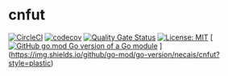 # cnfut

[![CircleCI](https://dl.circleci.com/status-badge/img/gh/necais/cnfut/tree/main.svg?style=shield)](https://dl.circleci.com/status-badge/redirect/gh/necais/cnfut/tree/main)
[![codecov](https://codecov.io/gh/necais/cnfut/branch/main/graph/badge.svg?token=GAZ72S3I2J)](https://codecov.io/gh/necais/cnfut)
[![Quality Gate Status](https://sonarcloud.io/api/project_badges/measure?project=cnfut&metric=alert_status)](https://sonarcloud.io/summary/new_code?id=cnfut)
[![License: MIT](https://img.shields.io/badge/License-MIT-blue.svg)](https://opensource.org/licenses/MIT)
[[![GitHub go.mod Go version of a Go module](https://img.shields.io/github/go-mod/go-version/gomods/athens.svg)](https://github.com/gomods/athens)
](https://img.shields.io/github/go-mod/go-version/necais/cnfut?style=plastic)
